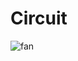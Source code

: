 # Circuit

![fan](https://github.com/astianmuchui/auto_fan/assets/67919419/669dcb14-b1bc-455c-a9d5-019687b64b78)

